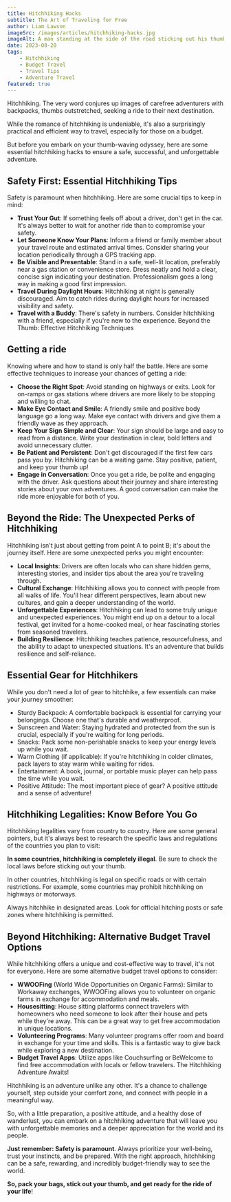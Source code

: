 ```yaml
---
title: Hitchhiking Hacks
subtitle: The Art of Traveling for Free
author: Liam Lawson
imageSrc: /images/articles/hitchhiking-hacks.jpg
imageAlt: A man standing at the side of the road sticking out his thumb to try and get a lift
date: 2023-08-20
tags:
    - Hitchhiking
    - Budget Travel
    - Travel Tips
    - Adventure Travel
featured: true
---
```


Hitchhiking. The very word conjures up images of carefree adventurers with backpacks, thumbs outstretched, seeking a ride to their next destination.

While the romance of hitchhiking is undeniable, it's also a surprisingly practical and efficient way to travel, especially for those on a budget.

But before you embark on your thumb-waving odyssey, here are some essential hitchhiking hacks to ensure a safe, successful, and unforgettable adventure.

## Safety First: Essential Hitchhiking Tips

Safety is paramount when hitchhiking. Here are some crucial tips to keep in mind:

-   **Trust Your Gut**: If something feels off about a driver, don't get in the car. It's always better to wait for another ride than to compromise your safety.
-   **Let Someone Know Your Plans**: Inform a friend or family member about your travel route and estimated arrival times. Consider sharing your location periodically through a GPS tracking app.
-   **Be Visible and Presentable**: Stand in a safe, well-lit location, preferably near a gas station or convenience store. Dress neatly and hold a clear, concise sign indicating your destination. Professionalism goes a long way in making a good first impression.
-   **Travel During Daylight Hours**: Hitchhiking at night is generally discouraged. Aim to catch rides during daylight hours for increased visibility and safety.
-   **Travel with a Buddy**: There's safety in numbers. Consider hitchhiking with a friend, especially if you're new to the experience.
    Beyond the Thumb: Effective Hitchhiking Techniques

## Getting a ride

Knowing where and how to stand is only half the battle. Here are some effective techniques to increase your chances of getting a ride:

-   **Choose the Right Spot**: Avoid standing on highways or exits. Look for on-ramps or gas stations where drivers are more likely to be stopping and willing to chat.
-   **Make Eye Contact and Smile**: A friendly smile and positive body language go a long way. Make eye contact with drivers and give them a friendly wave as they approach.
-   **Keep Your Sign Simple and Clear**: Your sign should be large and easy to read from a distance. Write your destination in clear, bold letters and avoid unnecessary clutter.
-   **Be Patient and Persistent**: Don't get discouraged if the first few cars pass you by. Hitchhiking can be a waiting game. Stay positive, patient, and keep your thumb up!
-   **Engage in Conversation**: Once you get a ride, be polite and engaging with the driver. Ask questions about their journey and share interesting stories about your own adventures. A good conversation can make the ride more enjoyable for both of you.

## Beyond the Ride: The Unexpected Perks of Hitchhiking

Hitchhiking isn't just about getting from point A to point B; it's about the journey itself. Here are some unexpected perks you might encounter:

-   **Local Insights**: Drivers are often locals who can share hidden gems, interesting stories, and insider tips about the area you're traveling through.
-   **Cultural Exchange**: Hitchhiking allows you to connect with people from all walks of life. You'll hear different perspectives, learn about new cultures, and gain a deeper understanding of the world.
-   **Unforgettable Experiences**: Hitchhiking can lead to some truly unique and unexpected experiences. You might end up on a detour to a local festival, get invited for a home-cooked meal, or hear fascinating stories from seasoned travelers.
-   **Building Resilience**: Hitchhiking teaches patience, resourcefulness, and the ability to adapt to unexpected situations. It's an adventure that builds resilience and self-reliance.

## Essential Gear for Hitchhikers

While you don't need a lot of gear to hitchhike, a few essentials can make your journey smoother:

-   Sturdy Backpack: A comfortable backpack is essential for carrying your belongings. Choose one that's durable and weatherproof.
-   Sunscreen and Water: Staying hydrated and protected from the sun is crucial, especially if you're waiting for long periods.
-   Snacks: Pack some non-perishable snacks to keep your energy levels up while you wait.
-   Warm Clothing (if applicable): If you're hitchhiking in colder climates, pack layers to stay warm while waiting for rides.
-   Entertainment: A book, journal, or portable music player can help pass the time while you wait.
-   Positive Attitude: The most important piece of gear? A positive attitude and a sense of adventure!

## Hitchhiking Legalities: Know Before You Go

Hitchhiking legalities vary from country to country. Here are some general pointers, but it's always best to research the specific laws and regulations of the countries you plan to visit:

**In some countries, hitchhiking is completely illegal**. Be sure to check the local laws before sticking out your thumb.

In other countries, hitchhiking is legal on specific roads or with certain restrictions. For example, some countries may prohibit hitchhiking on highways or motorways.

Always hitchhike in designated areas. Look for official hitching posts or safe zones where hitchhiking is permitted.

## Beyond Hitchhiking: Alternative Budget Travel Options

While hitchhiking offers a unique and cost-effective way to travel, it's not for everyone. Here are some alternative budget travel options to consider:

-   **WWOOFing** (World Wide Opportunities on Organic Farms): Similar to Workaway exchanges, WWOOFing allows you to volunteer on organic farms in exchange for accommodation and meals.
-   **Housesitting**: House sitting platforms connect travelers with homeowners who need someone to look after their house and pets while they're away. This can be a great way to get free accommodation in unique locations.
-   **Volunteering Programs**: Many volunteer programs offer room and board in exchange for your time and skills. This is a fantastic way to give back while exploring a new destination.
-   **Budget Travel Apps**: Utilize apps like Couchsurfing or BeWelcome to find free accommodation with locals or fellow travelers.
    The Hitchhiking Adventure Awaits!

Hitchhiking is an adventure unlike any other. It's a chance to challenge yourself, step outside your comfort zone, and connect with people in a meaningful way.

So, with a little preparation, a positive attitude, and a healthy dose of wanderlust, you can embark on a hitchhiking adventure that will leave you with unforgettable memories and a deeper appreciation for the world and its people.

**Just remember: Safety is paramount**. Always prioritize your well-being, trust your instincts, and be prepared. With the right approach, hitchhiking can be a safe, rewarding, and incredibly budget-friendly way to see the world.

**So, pack your bags, stick out your thumb, and get ready for the ride of your life**!
